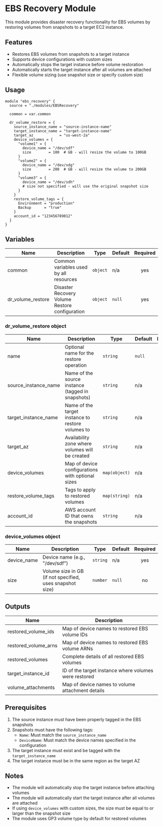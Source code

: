 # EBS Recovery Module

This module provides disaster recovery functionality for EBS volumes by restoring volumes from snapshots to a target EC2 instance.

## Features

- Restores EBS volumes from snapshots to a target instance
- Supports device configurations with custom sizes
- Automatically stops the target instance before volume restoration
- Automatically starts the target instance after all volumes are attached
- Flexible volume sizing (use snapshot size or specify custom size)

## Usage

```hcl
module "ebs_recovery" {
  source = "./modules/EBSRecovery"

  common = var.common

  dr_volume_restore = {
    source_instance_name = "source-instance-name"
    target_instance_name = "target-instance-name"
    target_az            = "us-west-2a"
    device_volumes = {
      "volume1" = {
        device_name = "/dev/sdf"
        size        = 100  # GB - will resize the volume to 100GB
      }
      "volume2" = {
        device_name = "/dev/sdg"
        size        = 200  # GB - will resize the volume to 200GB
      }
      "volume3" = {
        device_name = "/dev/sdh"
        # size not specified - will use the original snapshot size
      }
    }
    restore_volume_tags = {
      Environment = "production"
      Backup      = "true"
    }
    account_id = "123456789012"
  }
}
```

## Variables

| Name | Description | Type | Default | Required |
|------|-------------|------|---------|:--------:|
| common | Common variables used by all resources | `object` | n/a | yes |
| dr_volume_restore | Disaster Recovery Volume Restore configuration | `object` | `null` | yes |

### dr_volume_restore object

| Name | Description | Type | Default | Required |
|------|-------------|------|---------|:--------:|
| name | Optional name for the restore operation | `string` | `null` | no |
| source_instance_name | Name of the source instance (tagged in snapshots) | `string` | n/a | yes |
| target_instance_name | Name of the target instance to restore volumes to | `string` | n/a | yes |
| target_az | Availability zone where volumes will be created | `string` | n/a | yes |
| device_volumes | Map of device configurations with optional sizes | `map(object)` | n/a | yes |
| restore_volume_tags | Tags to apply to restored volumes | `map(string)` | n/a | yes |
| account_id | AWS account ID that owns the snapshots | `string` | n/a | yes |

### device_volumes object

| Name | Description | Type | Default | Required |
|------|-------------|------|---------|:--------:|
| device_name | Device name (e.g., "/dev/sdf") | `string` | n/a | yes |
| size | Volume size in GB (if not specified, uses snapshot size) | `number` | `null` | no |

## Outputs

| Name | Description |
|------|-------------|
| restored_volume_ids | Map of device names to restored EBS volume IDs |
| restored_volume_arns | Map of device names to restored EBS volume ARNs |
| restored_volumes | Complete details of all restored EBS volumes |
| target_instance_id | ID of the target instance where volumes were restored |
| volume_attachments | Map of device names to volume attachment details |

## Prerequisites

1. The source instance must have been properly tagged in the EBS snapshots
2. Snapshots must have the following tags:
   - `Name`: Must match the `source_instance_name`
   - `DeviceName`: Must match the device names specified in the configuration
3. The target instance must exist and be tagged with the `target_instance_name`
4. The target instance must be in the same region as the target AZ

## Notes

- The module will automatically stop the target instance before attaching volumes
- The module will automatically start the target instance after all volumes are attached
- If using `device_volumes` with custom sizes, the size must be equal to or larger than the snapshot size
- The module uses GP3 volume type by default for restored volumes